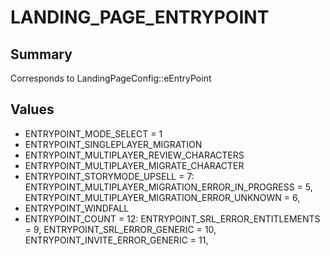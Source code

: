 # LANDING_PAGE_ENTRYPOINT

## Summary
Corresponds to LandingPageConfig::eEntryPoint

## Values
* ENTRYPOINT_MODE_SELECT = 1
* ENTRYPOINT_SINGLEPLAYER_MIGRATION
* ENTRYPOINT_MULTIPLAYER_REVIEW_CHARACTERS
* ENTRYPOINT_MULTIPLAYER_MIGRATE_CHARACTER
* ENTRYPOINT_STORYMODE_UPSELL = 7: ENTRYPOINT_MULTIPLAYER_MIGRATION_ERROR_IN_PROGRESS = 5,
ENTRYPOINT_MULTIPLAYER_MIGRATION_ERROR_UNKNOWN = 6,
* ENTRYPOINT_WINDFALL
* ENTRYPOINT_COUNT = 12: ENTRYPOINT_SRL_ERROR_ENTITLEMENTS = 9,
ENTRYPOINT_SRL_ERROR_GENERIC = 10,
ENTRYPOINT_INVITE_ERROR_GENERIC = 11,